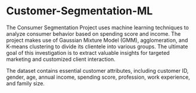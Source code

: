 # Customer-Segmentation-ML

The Consumer Segmentation Project uses machine learning techniques to analyze consumer behavior based on spending score and income. The project makes use of Gaussian Mixture Model (GMM), agglomeration, and K-means clustering to divide its clientele into various groups. The ultimate goal of this investigation is to extract valuable insights for targeted marketing and customized client interaction.

The dataset contains essential customer attributes, including customer ID, gender, age, annual income, spending score, profession, work experience, and family size. 
